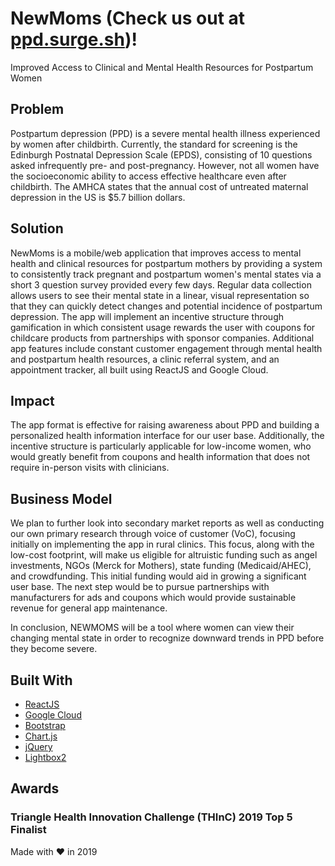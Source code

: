# NewMoms (Check us out at [ppd.surge.sh](ppd.surge.sh))!
Improved Access to Clinical and Mental Health Resources for Postpartum Women

## Problem
Postpartum depression (PPD) is a severe mental health illness experienced by women after childbirth. Currently, the standard for screening is the Edinburgh Postnatal Depression Scale (EPDS), consisting of 10 questions asked infrequently pre- and post-pregnancy. However, not all women have the socioeconomic ability to access effective healthcare even after childbirth. The AMHCA states that the annual cost of untreated maternal depression in the US is $5.7 billion dollars.
 
## Solution
NewMoms is a mobile/web application that improves access to mental health and clinical resources for postpartum mothers by providing a system to consistently track pregnant and postpartum women's mental states via a short 3 question survey provided every few days. Regular data collection allows users to see their mental state in a linear, visual representation so that they can quickly detect changes and potential incidence of postpartum depression. The app will implement an incentive structure through gamification in which consistent usage rewards the user with coupons for childcare products from partnerships with sponsor companies. Additional app features include constant customer engagement through mental health and postpartum health resources, a clinic referral system, and an appointment tracker, all built using ReactJS and Google Cloud.
 
## Impact
The app format is effective for raising awareness about PPD and building a personalized health information interface for our user base. Additionally, the incentive structure is particularly applicable for low-income women, who would greatly benefit from coupons and health information that does not require in-person visits with clinicians. 
 
## Business Model
We plan to further look into secondary market reports as well as conducting our own primary research through voice of customer (VoC), focusing initially on implementing the app in rural clinics. This focus, along with the low-cost footprint, will make us eligible for altruistic funding such as angel investments, NGOs (Merck for Mothers), state funding (Medicaid/AHEC), and crowdfunding. This initial funding would aid in growing a significant user base. The next step would be to pursue partnerships with manufacturers for ads and coupons which would provide sustainable revenue for general app maintenance. 

In conclusion, NEWMOMS will be a tool where women can view their changing mental state in order to recognize downward trends in PPD before they become severe.


## Built With
- [ReactJS](https://github.com/facebook/react)
- [Google Cloud](https://github.com/google)
- [Bootstrap](http://getbootstrap.com/)
- [Chart.js](http://www.chartjs.org/)
- [jQuery](https://jquery.com/)
- [Lightbox2](https://github.com/lokesh/lightbox2)

## Awards
### Triangle Health Innovation Challenge (THInC) 2019 Top 5 Finalist

Made with ❤ in 2019
